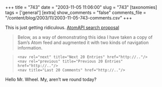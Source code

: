+++
title = "743"
date = "2003-11-05 11:06:00"
slug = "743"
[taxonomies]
tags = ['general']
[extra]
show_comments = "false"
comments_file = "/content/blog/2003/11/2003-11-05-743-comments.csv"
+++

This is just getting ridiculous. [AtomAPI search proposal](http://bitworking.org/news/AtomAPI_search_proposal)

> Below, as a way of demonstrating this idea I have taken a copy of Sam’s Atom feed and augmented it with two kinds of navigation information.

> ```
> <nav rel="next" title="Next 20 Entries" href="http://.."/>
> <nav rel="previous" title="Previous 20 Entries" href="http://.."/>
> <nav title="Last 20 Comments" href="http://.."/>
> ```

Hello Mr. Wheel. My, aren’t we round today?
